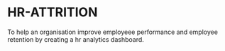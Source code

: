 # HR-ATTRITION
To help an organisation improve employeee performance and employee retention by creating a hr analytics dashboard.
